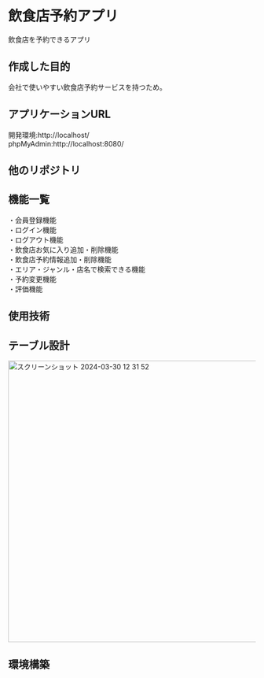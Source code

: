 #  飲食店予約アプリ  
飲食店を予約できるアプリ


##  作成した目的
会社で使いやすい飲食店予約サービスを持つため。  

##  アプリケーションURL  
開発環境:http://localhost/  
phpMyAdmin:http://localhost:8080/  
##  他のリポジトリ  

##  機能一覧
・会員登録機能  
・ログイン機能  
・ログアウト機能  
・飲食店お気に入り追加・削除機能  
・飲食店予約情報追加・削除機能  
・エリア・ジャンル・店名で検索できる機能  
・予約変更機能  
・評価機能  


##  使用技術  


##  テーブル設計  
<img width="572" alt="スクリーンショット 2024-03-30 12 31 52" src="https://github.com/katsukishiori/advance-test/assets/145991391/5ab1e340-dea5-4ba8-81fd-4788d12b474c">

##  環境構築
